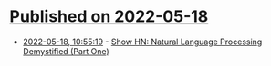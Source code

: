 # [Published on 2022-05-18](index.md)

* [2022-05-18, 10:55:19](https://news.ycombinator.com/item?id=31421232) - [Show HN: Natural Language Processing Demystified (Part One)](https://www.nlpdemystified.org/)
